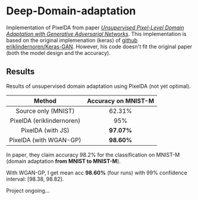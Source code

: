 # Deep-Domain-adaptation

Implementation of PixelDA from paper *[Unsupervised Pixel-Level Domain Adaptation with Generative Adversarial Networks](https://arxiv.org/abs/1612.05424)*. This implementation is based on the original implemenation (keras) of [github eriklindernoren/Keras-GAN](https://github.com/eriklindernoren/Keras-GAN#pixelda). However, his code doesn't fit the original paper (both the model design and the accuracy). 


## Results

Results of unsupervised domain adaptation using PixelDA (not yet optimal). 

|           Method          | Accuracy on MNIST-M |
|:-------------------------:|:-------------------:|
|    Source only (MNIST)    |        62.31%       |
| PixelDA (eriklindernoren) |         95%         |
|       PixelDA (with JS)   |      **97.07%**     |
|   PixelDA (with WGAN-GP)  |      **98.60%**     |


In paper, they claim accuracy 98.2% for the classification on MNIST-M (domain adaptation **from MNIST to MNIST-M**). 

With WGAN-GP, I get mean acc **98.60%** (four runs) with 99% confidence interval: [98.38, 98.82].

Project ongoing...


